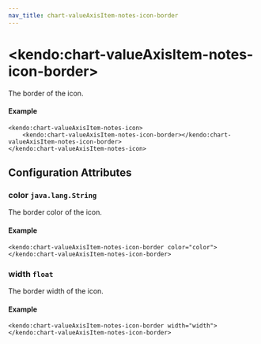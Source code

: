 ```yaml
---
nav_title: chart-valueAxisItem-notes-icon-border
---
```


# \<kendo:chart-valueAxisItem-notes-icon-border\>

The border of the icon.

#### Example
    <kendo:chart-valueAxisItem-notes-icon>
        <kendo:chart-valueAxisItem-notes-icon-border></kendo:chart-valueAxisItem-notes-icon-border>
    </kendo:chart-valueAxisItem-notes-icon>

## Configuration Attributes

### color `java.lang.String`

The border color of the icon.

#### Example
    <kendo:chart-valueAxisItem-notes-icon-border color="color">
    </kendo:chart-valueAxisItem-notes-icon-border>

### width `float`

The border width of the icon.

#### Example
    <kendo:chart-valueAxisItem-notes-icon-border width="width">
    </kendo:chart-valueAxisItem-notes-icon-border>

